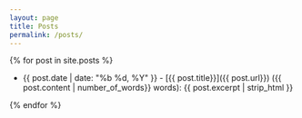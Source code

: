 ```yaml
---
layout: page
title: Posts
permalink: /posts/
---
```


{% for post in site.posts %}

- {{ post.date | date: "%b %d, %Y" }} - [{{ post.title}}]({{ post.url}}) ({{ post.content | number_of_words}} words): {{ post.excerpt | strip_html }}

{% endfor %}
